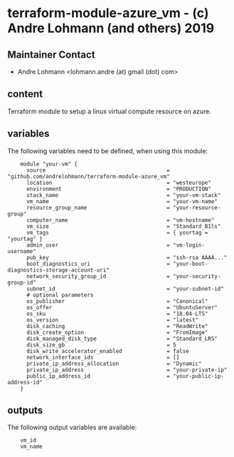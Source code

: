 # terraform-module-azure_vm  - (c) Andre Lohmann (and others) 2019

## Maintainer Contact
 * Andre Lohmann
   <lohmann.andre (at) gmail (dot) com>

## content

Terraform module to setup a linux virtual compute resource on azure.

## variables

The following variables need to be defined, when using this module:

        module "your-vm" {
          source                                      = "github.com/andrelohmann/terraform-module-azure_vm"
          location                                    = "westeurope"
          environment                                 = "PRODUCTION"
          stack_name                                  = "your-vm-stack"
          vm_name                                     = "your-vm-name"
          resource_group_name                         = "your-resource-group"
          computer_name                               = "vm-hostname"
          vm_size                                     = "Standard_B1ls"
          vm_tags                                     = { yourtag = "yourtag" }
          admin_user                                  = "vm-login-username"
          pub_key                                     = "ssh-rsa AAAA..."
          boot_diagnostics_uri                        = "your-boot-diagnostics-storage-account-uri"
          network_security_group_id                   = "your-security-group-id"
          subnet_id                                   = "your-subnet-id"
          # optional parameters
          os_publisher                                = "Canonical"
          os_offer                                    = "UbuntuServer"
          os_sku                                      = "18.04-LTS"
          os_version                                  = "latest"
          disk_caching                                = "ReadWrite"
          disk_create_option                          = "FromImage"
          disk_managed_disk_type                      = "Standard_LRS"
          disk_size_gb                                = 5
          disk_write_accelerator_enabled              = false
          network_interface_ids                       = []
          private_ip_address_allocation               = "Dynamic"
          private_ip_address                          = "your-private-ip"
          public_ip_address_id                        = "your-public-ip-address-id"
        }

## outputs

The following output variables are available:

        vm_id
        vm_name
